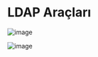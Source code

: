 # LDAP Araçları


![image](https://user-images.githubusercontent.com/261946/192656825-82a24829-8840-4665-99fc-aaac5bc441fc.png)

![image](https://user-images.githubusercontent.com/261946/192656897-a1f9176b-3bc4-43f6-a597-397050252572.png)
